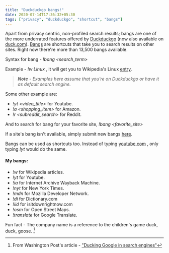 ```yaml
---
title: "Duckduckgo bangs!"
date: 2020-07-14T17:36:32+05:30
tags: ["privacy", "duckduckgo", "shortcut", "bangs"]
---
```


Apart from privacy centric, non-profiled search results; bangs are one of the more underrated features offered by [Duckduckgo](https://duckduckgo.com/) (now also available on [duck.com](https://duck.com)). [Bangs](https://duckduckgo.com/bang?q=) are shortcuts that take you to search results on other sites. Right now there're more than 13,500 bangs available.

Syntax for bang -  _!bang <search_term>_

Example - _!w Linux_ ,
it will get you to Wikipedia's Linux [entry](https://en.wikipedia.org/wiki/Linux).

> **_Note_** _- Examples here assume that you’re on Duckduckgo or have it as default search engine._

Some other example are: 
- _!yt <video_title>_ for Youtube.
- _!a <shopping_item>_ for Amazon.
- _!r <subreddit_search>_ for Reddit.

And to search for bang for your favorite site, 
 _!bang <favorite_site>_

If a site's bang isn't available, simply submit new bangs [here](https://duckduckgo.com/newbang).

Bangs can be used as shortcuts too. Instead of typing [youtube.com](https://www.youtube.com/) , only typing _!yt_ would do the same. 

#### My bangs:

*   _!w_ for Wikipedia articles.
*   _!yt_ for Youtube.
*   _!ia_ for Internet Archive Wayback Machine.
*   _!nyt_ for New York Times.
*   _!mdn_ for Mozilla Developer Network.
*   _!di_ for Dictionary.com
*   _!iid_ for isitdownrightnow.com
*   _!osm_ for Open Street Maps.
*   _!translate_ for Google Translate.

Fun fact - The company name is a reference to the children's game duck, duck, goose. <cite>[^1]</cite>

[^1]: From Washington Post's article - ["Ducking Google in search engines"](https://www.washingtonpost.com/business/ducking-google-in-search-engines/2012/11/09/6cf3af10-2842-11e2-bab2-eda299503684_story.html)
